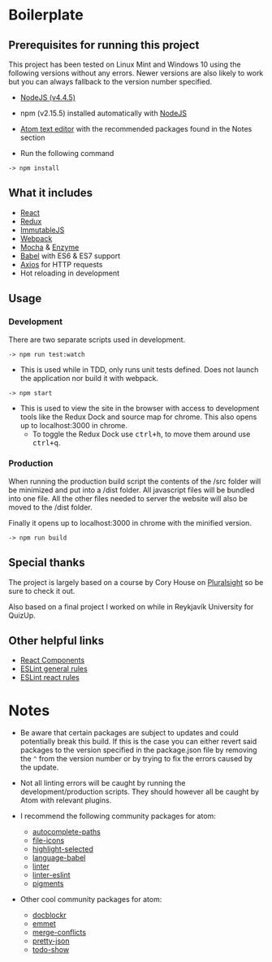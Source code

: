 # Boilerplate

## Prerequisites for running this project
  This project has been tested on Linux Mint and Windows 10 using the following versions without any errors. Newer versions are also likely to work but you can always fallback to the version number specified.

  - [NodeJS (v4.4.5)](https://nodejs.org)

  - npm (v2.15.5) installed automatically with [NodeJS](https://nodejs.org)

  - [Atom text editor](https://atom.io/) with the recommended packages found in the Notes section

  - Run the following command
```
-> npm install
```

## What it includes
 - [React](https://facebook.github.io/react/docs/getting-started.html)
 - [Redux](http://redux.js.org/index.html)
 - [ImmutableJS](https://facebook.github.io/immutable-js/)
 - [Webpack](http://webpack.github.io/docs/)
 - [Mocha](https://mochajs.org/) & [Enzyme](https://github.com/airbnb/enzyme/tree/master/docs)
 - [Babel](https://babeljs.io/) with ES6 & ES7 support
 - [Axios](https://www.npmjs.com/package/axios) for HTTP requests
 - Hot reloading in development

## Usage
### Development
  There are two separate scripts used in development.
```
-> npm run test:watch
```
  * This is used while in TDD, only runs unit tests defined. Does not launch the application nor build it with webpack.
```
-> npm start
```
  * This is used to view the site in the browser with access to development tools like the Redux Dock and source map for chrome. This also opens up to localhost:3000 in chrome.
    * To toggle the Redux Dock use <kbd>ctrl+h</kbd>, to move them around use <kbd>ctrl+q</kbd>.

### Production
  When running the production build script the contents of the /src folder will be minimized and put into a /dist folder. All javascript files will be bundled into one file. All the other files needed to server the website will also be moved to the /dist folder.

  Finally it opens up to localhost:3000 in chrome with the minified version.
```
-> npm run build
```
## Special thanks
  The project is largely based on a course by Cory House on [Pluralsight](https://www.pluralsight.com/courses/react-redux-react-router-es6 "Building Applications with React and Redux in ES6") so be sure to check it out.

  Also based on a final project I worked on while in Reykjavík University for QuizUp.

## Other helpful links
  - [React Components](https://facebook.github.io/react/docs/component-specs.html "Specifications and Lifecycles")
  - [ESLint general rules](http://eslint.org/docs/rules/)
  - [ESLint react rules](https://github.com/yannickcr/eslint-plugin-react)

# Notes
  - Be aware that certain packages are subject to updates and could potentially break this build. If this is the case you can either revert said packages to the version specified in the package.json file by removing the `^` from the version number or by trying to fix the errors caused by the update.

  - Not all linting errors will be caught by running the development/production scripts. They should however all be caught by Atom with relevant plugins.

  - I recommend the following community packages for atom:
    - [autocomplete-paths](https://atom.io/packages/autocomplete-paths)
    - [file-icons](https://atom.io/packages/file-icons)
    - [highlight-selected](https://atom.io/packages/highlight-selected)
    - [language-babel](https://atom.io/packages/language-babel)
    - [linter](https://atom.io/packages/linter)
    - [linter-eslint](https://atom.io/packages/linter-eslint)
    - [pigments](https://atom.io/packages/pigments)

  - Other cool community packages for atom:
    - [docblockr](https://atom.io/packages/docblockr)
    - [emmet](https://atom.io/packages/emmet)
    - [merge-conflicts](https://atom.io/packages/merge-conflicts)
    - [pretty-json](https://atom.io/packages/pretty-json)
    - [todo-show](https://atom.io/packages/todo-show)

